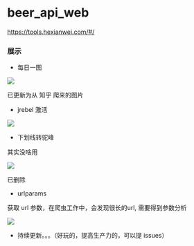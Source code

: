 # beer_api_web

https://tools.hexianwei.com/#/

### 展示

- 每日一图

![](https://beef-1256523277.cos.ap-chengdu.myqcloud.com/bed/20200916202721.png)

已更新为从 知乎 爬来的图片

- jrebel 激活


![](https://beef-1256523277.cos.ap-chengdu.myqcloud.com/bed/20200916202847.png)


- 下划线转驼峰

其实没啥用

![](https://beef-1256523277.cos.ap-chengdu.myqcloud.com/bed/20200916203015.png)

已删除

- urlparams

获取 url 参数，在爬虫工作中，会发现很长的url, 需要得到参数分析

![](https://beef-1256523277.cos.ap-chengdu.myqcloud.com/bed/20201107104502.png)

- 持续更新。。。（好玩的，提高生产力的，可以提 issues）


